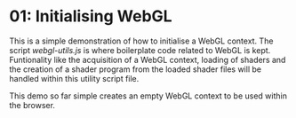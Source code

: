 
# 01: Initialising WebGL

This is a simple demonstration of how to initialise a WebGL context. The script *webgl-utils.js* is where boilerplate code related to WebGL is kept.
Funtionality like the acquisition of a WebGL context, loading of shaders and the creation of a shader program from the loaded shader files will be
handled within this utility script file.

This demo so far simple creates an empty WebGL context to be used within the browser.
